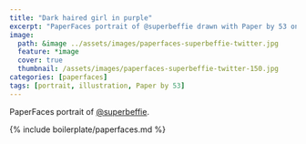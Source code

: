 ```yaml
---
title: "Dark haired girl in purple"
excerpt: "PaperFaces portrait of @superbeffie drawn with Paper by 53 on an iPad."
image: 
  path: &image ../assets/images/paperfaces-superbeffie-twitter.jpg 
  feature: *image
  cover: true
  thumbnail: /assets/images/paperfaces-superbeffie-twitter-150.jpg
categories: [paperfaces]
tags: [portrait, illustration, Paper by 53]
---
```


PaperFaces portrait of [@superbeffie](https://twitter.com/superbeffie).

{% include boilerplate/paperfaces.md %}
